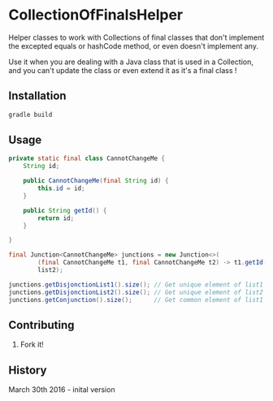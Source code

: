 # CollectionOfFinalsHelper
Helper classes to work with Collections of final classes that don't implement the excepted equals or hashCode method, or even doesn't implement any.

Use it when you are dealing with a Java class that is used in a Collection, and you can't update the class or even extend it as it's a final class !

## Installation
```gradle
gradle build
```

## Usage
```java
private static final class CannotChangeMe {
	String id;

	public CannotChangeMe(final String id) {
		this.id = id;
	}

	public String getId() {
		return id;
	}

}

final Junction<CannotChangeMe> junctions = new Junction<>(
		(final CannotChangeMe t1, final CannotChangeMe t2) -> t1.getId().equals(t2.getId()), list1,
		list2);

junctions.getDisjonctionList1().size(); // Get unique element of list1
junctions.getDisjonctionList2().size(); // Get unique element of list2
junctions.getConjunction().size();		// Get common element of list1 and list2

```
## Contributing
1. Fork it!
## History
March 30th 2016 - inital version
